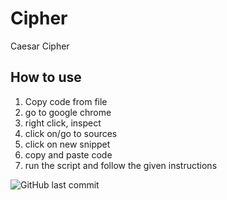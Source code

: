 # Cipher
Caesar Cipher
  
  ## How to use
  1. Copy code from file
  2. go to google chrome
  3. right click, inspect 
  4. click on/go to sources
  5. click on new snippet
  6. copy and paste code
  7. run the script and follow the given instructions

![GitHub last commit](https://img.shields.io/github/last-commit/Lluvias11/Cipher)

